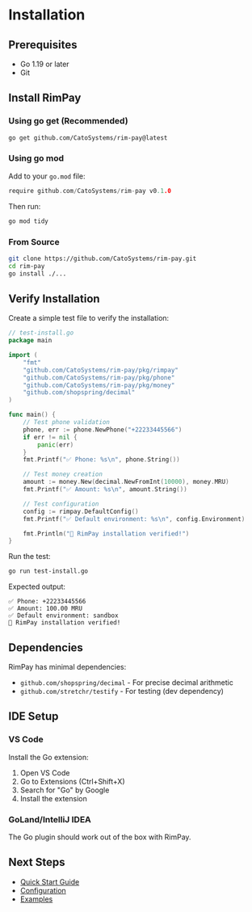 # Installation

## Prerequisites

- Go 1.19 or later
- Git

## Install RimPay

### Using go get (Recommended)

```bash
go get github.com/CatoSystems/rim-pay@latest
```

### Using go mod

Add to your `go.mod` file:

```go
require github.com/CatoSystems/rim-pay v0.1.0
```

Then run:

```bash
go mod tidy
```

### From Source

```bash
git clone https://github.com/CatoSystems/rim-pay.git
cd rim-pay
go install ./...
```

## Verify Installation

Create a simple test file to verify the installation:

```go
// test-install.go
package main

import (
    "fmt"
    "github.com/CatoSystems/rim-pay/pkg/rimpay"
    "github.com/CatoSystems/rim-pay/pkg/phone"
    "github.com/CatoSystems/rim-pay/pkg/money"
    "github.com/shopspring/decimal"
)

func main() {
    // Test phone validation
    phone, err := phone.NewPhone("+22233445566")
    if err != nil {
        panic(err)
    }
    fmt.Printf("✅ Phone: %s\n", phone.String())

    // Test money creation
    amount := money.New(decimal.NewFromInt(10000), money.MRU)
    fmt.Printf("✅ Amount: %s\n", amount.String())

    // Test configuration
    config := rimpay.DefaultConfig()
    fmt.Printf("✅ Default environment: %s\n", config.Environment)

    fmt.Println("🎉 RimPay installation verified!")
}
```

Run the test:

```bash
go run test-install.go
```

Expected output:
```
✅ Phone: +22233445566
✅ Amount: 100.00 MRU
✅ Default environment: sandbox
🎉 RimPay installation verified!
```

## Dependencies

RimPay has minimal dependencies:

- `github.com/shopspring/decimal` - For precise decimal arithmetic
- `github.com/stretchr/testify` - For testing (dev dependency)

## IDE Setup

### VS Code

Install the Go extension:

1. Open VS Code
2. Go to Extensions (Ctrl+Shift+X)
3. Search for "Go" by Google
4. Install the extension

### GoLand/IntelliJ IDEA

The Go plugin should work out of the box with RimPay.

## Next Steps

- [Quick Start Guide](quick-start.md)
- [Configuration](configuration.md)
- [Examples](examples/README.md)

